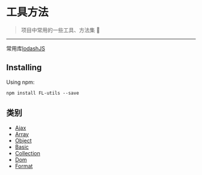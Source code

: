 # 工具方法

> 项目中常用的一些工具、方法集 🚀

---

常用库[lodashJS](https://www.lodashjs.com/)

## Installing

Using npm:

```npm
npm install FL-utils --save
```

## 类别

- [Ajax](./docs/ajax.md)
- [Array](./docs/array.md)
- [Object](./docs/object.md)
- [Basic](./docs/basic.md)
- [Collection](./docs/collection.md)
- [Dom](./docs/dom.md)
- [Format](./docs/format.md)
